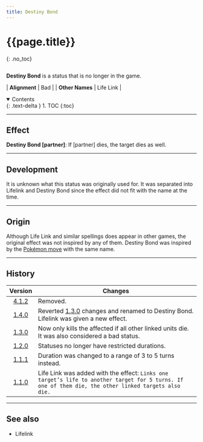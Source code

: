 ```yaml
---
title: Destiny Bond
---
```


# {{page.title}}
{: .no_toc}

<div class="row">
<div class="column content" markdown="1">

**Destiny Bond** is a status that is no longer in the game.

| **Alignment** | Bad |
| **Other Names** | Life Link |

</div>
<div class="column toc" markdown="1">
<details open markdown="block">
<summary>
Contents
</summary>
{: .text-delta }
1. TOC
{:toc}
</details>
</div>
</div> 

---

## Effect

**Destiny Bond \[partner\]**: If \[partner\] dies, the target dies as well.

---

## Development

It is unknown what this status was originally used for. It was separated into Lifelink and Destiny Bond since the effect did not fit with the name at the time.

---

## Origin

Although Life Link and similar spellings does appear in other games, the original effect was not inspired by any of them. Destiny Bond was inspired by the [Pokémon move](https://bulbapedia.bulbagarden.net/wiki/Destiny_Bond_(move)) with the same name.

---

## History

| Version | Changes |
| :---: | --- |
| [4.1.2](v4#v4.1.2) | Removed. |
| [1.4.0](v1#v1.4.0) | Reverted [1.3.0](v1#v1.3.0) changes and renamed to Destiny Bond. Lifelink was given a new effect. |
| [1.3.0](v1#v1.3.0) | Now only kills the affected if all other linked units die. It was also considered a bad status. |
| [1.2.0](v1#v1.2.0) | Statuses no longer have restricted durations. |
| [1.1.1](v1#v1.1.1) | Duration was changed to a range of 3 to 5 turns instead. |
| [1.1.0](v1#v1.1.0) | Life Link was added with the effect: `Links one target’s life to another target for 5 turns. If one of them die, the other linked targets also die.` |

---

## See also

- Lifelink
